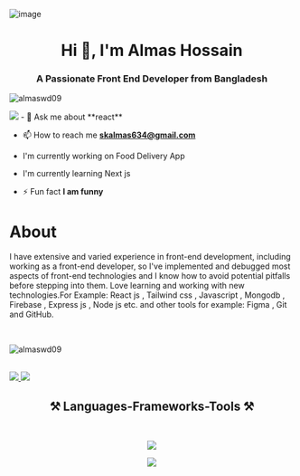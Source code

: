 ![image](https://github.com/AlmasWD09/AlmasWD09/assets/155298800/2d7776f1-feb2-4de2-93e6-0ec9acee5418)
<h1 align="center">Hi 👋, I'm Almas Hossain</h1>
<h3 align="center">A Passionate Front End Developer from Bangladesh</h3>
<p align="left"> <img src="https://komarev.com/ghpvc/?username=almaswd09&label=Profile%20views&color=0e75b6&style=flat" alt="almaswd09" /> </p>
 <img align"right" src="(https://github.com/AlmasWD09/AlmasWD09/assets/155298800/312c40be-9691-420a-ae3d-0e5acdb7ae37)
" />     
- 💬 Ask me about **react**

- 📫 How to reach me **skalmas634@gmail.com**

* I'm currently working on Food Delivery App
  
* I'm currently learning Next js
  
- ⚡ Fun fact **I am funny**
<h1>About</h1>
<p>I have extensive and varied experience in front-end development, including working as a front-end developer, so I've implemented and debugged most aspects of front-end technologies and I know how to avoid potential pitfalls before stepping into them. Love learning and working with new technologies.For Example: React js , Tailwind css , Javascript , Mongodb , Firebase , Express js , Node js etc. and other tools for example: Figma , Git and GitHub.</p>
<br/>
<p><img align="center" src="https://github-readme-streak-stats.herokuapp.com/?user=almaswd09&" alt="almaswd09" /></p>
<br/>
<div>
    <a href="https://www.linkedin.com/in/almas-hossain" target="_blank">
    <img src="https://img.shields.io/badge/LinkedIn-0077B5?style=for-the-badge&logo=linkedin&logoColor=white" target="_blank" />
  </a>
    <a href="#" target="_blank">
     <img src="https://img.shields.io/badge/Portfolio-FF5722?style=for-the-badge&logo=todoist&logoColor=white" target="_blank" />
  </a>
</div>
<h2 align="center">⚒️ Languages-Frameworks-Tools ⚒️</h2>
<br/>
<div align="center">
    <p><img src="https://skillicons.dev/icons?i=vscode,git,github,figma" /></p>
    <p><img src="https://skillicons.dev/icons?i=html,css,tailwind,javascript,react,firebase,express,nextjs,mongodb" /></p>
</div>


